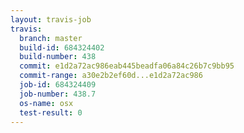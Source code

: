 ```yaml
---
layout: travis-job
travis:
  branch: master
  build-id: 684324402
  build-number: 438
  commit: e1d2a72ac986eab445beadfa06a84c26b7c9bb95
  commit-range: a30e2b2ef60d...e1d2a72ac986
  job-id: 684324409
  job-number: 438.7
  os-name: osx
  test-result: 0
---
```

